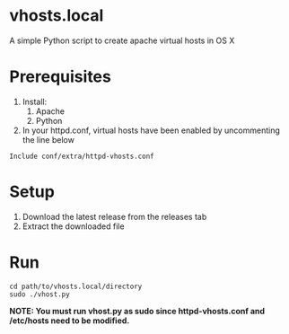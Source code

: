 
vhosts.local
===============

A simple Python script to create apache virtual hosts in OS X

Prerequisites
================

1. Install:
	1. Apache
	2. Python
2. In your httpd.conf, virtual hosts have been enabled by uncommenting the line below

````
Include conf/extra/httpd-vhosts.conf
````

Setup
======
1. Download the latest release from the releases tab
2. Extract the downloaded file

Run
=======

````
cd path/to/vhosts.local/directory
sudo ./vhost.py
````
**NOTE: You must run vhost.py as sudo since httpd-vhosts.conf and /etc/hosts need to be modified.**
